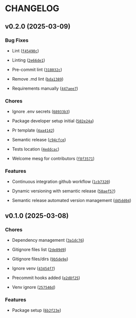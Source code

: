 # CHANGELOG


## v0.2.0 (2025-03-09)

### Bug Fixes

- Lint
  ([`f45490c`](https://github.com/Saharsh1005/openvision/commit/f45490cd036f042313b752926a92d073e32328a6))

- Linting
  ([`2e66de1`](https://github.com/Saharsh1005/openvision/commit/2e66de1d23540396456b83edf0ae9b0c64d49bab))

- Pre-commit lint
  ([`318032c`](https://github.com/Saharsh1005/openvision/commit/318032cbead81d786c6a35bdfac161c0e1b3e3d9))

- Remove .md lint
  ([`bda1389`](https://github.com/Saharsh1005/openvision/commit/bda13893405b1ff978004a33acb0daccaaca8c53))

- Requirements manually
  ([`447aee7`](https://github.com/Saharsh1005/openvision/commit/447aee79f7e47f375943cb8d2a19a992c216eb7e))

### Chores

- Ignore .env secrets
  ([`68933b3`](https://github.com/Saharsh1005/openvision/commit/68933b346712c6b1725e6f9d3754456d514bf328))

- Package developer setup initial
  ([`502e24a`](https://github.com/Saharsh1005/openvision/commit/502e24a99378a668d667c124a047c56116a3498a))

- Pr template
  ([`4aa4142`](https://github.com/Saharsh1005/openvision/commit/4aa4142576556b3c021cc0bd8c55f0c74885a310))

- Semantic release
  ([`c94cfce`](https://github.com/Saharsh1005/openvision/commit/c94cfce54b37a1eaa201a8ed5e10c5e82e497d28))

- Tests location
  ([`4eddcac`](https://github.com/Saharsh1005/openvision/commit/4eddcacb16b1389225fe174966ae213a3b893988))

- Welcome mesg for contributors
  ([`f8f3571`](https://github.com/Saharsh1005/openvision/commit/f8f35716f2832b6cad8eef13d95b973dc33b2332))

### Features

- Continuous integration github workflow
  ([`1cb7320`](https://github.com/Saharsh1005/openvision/commit/1cb7320ac7d5a57966ea9f6c6575acd936f6f894))

- Dynamic versioning with semantic release
  ([`58aef57`](https://github.com/Saharsh1005/openvision/commit/58aef57b39ef7c28a1e1f1d718b03db515f13d9d))

- Semantic release automated version management
  ([`d45dd04`](https://github.com/Saharsh1005/openvision/commit/d45dd040944a1cf716fc9fd3b321ff38a41a998d))


## v0.1.0 (2025-03-08)

### Chores

- Dependency management
  ([`3a1dc76`](https://github.com/Saharsh1005/openvision/commit/3a1dc76c18fa6d749681e80e5f35cabb0ca84386))

- Gitignore files list
  ([`2de89d9`](https://github.com/Saharsh1005/openvision/commit/2de89d96f89887a9c3500f310553ec78efc11bf7))

- Gitignore files/dirs
  ([`9b5de9e`](https://github.com/Saharsh1005/openvision/commit/9b5de9ea3db222d3e5e10407d4d8ce9f7002aea1))

- Ignore venv
  ([`43454f7`](https://github.com/Saharsh1005/openvision/commit/43454f720aacb776197ca751944079ec0ea3889c))

- Precommit hooks added
  ([`e2d8f25`](https://github.com/Saharsh1005/openvision/commit/e2d8f25ec4e5fb1298cc8f97ff5e86b42ce0b32f))

- Venv ignore
  ([`257546d`](https://github.com/Saharsh1005/openvision/commit/257546d3444067ecf0fcb3ad6fb8b6d8784e5d34))

### Features

- Package setup
  ([`6b2f23e`](https://github.com/Saharsh1005/openvision/commit/6b2f23e0e2a90bf9365947e3ddcc221ca11b4016))
